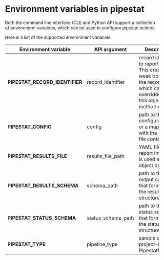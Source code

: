# Environment variables in pipestat

Both the command line interface (CLI) and Python API support a collection of environment variables, which can be used to configure pipestat actions.

Here is a list of the supported environment variables:

| Environment variable           | API argument       | Description                                                                                                                  |
|--------------------------------|--------------------|------------------------------------------------------------------------------------------------------------------------------|
| **PIPESTAT_RECORD_IDENTIFIER** | record_identifier  | record identifier to report for. This creates a weak bound to the record, which can be overridden in this object method calls |
| **PIPESTAT_CONFIG**            | config             | path to the configuration file or a mapping with the config file content                                                     |
| **PIPESTAT_RESULTS_FILE**      | results_file_path  | YAML file to report into, if file is used as the object back-end                                                             |
| **PIPESTAT_RESULTS_SCHEMA**    | schema_path        | path to the output schema that formalizes the results structure                                                              |
| **PIPESTAT_STATUS_SCHEMA**     | status_schema_path | path to the status schema that formalizes the status flags structure                                                         |
| **PIPESTAT_TYPE**              | pipeline_type      | sample or project-level PipestatManager                                                                                      |

